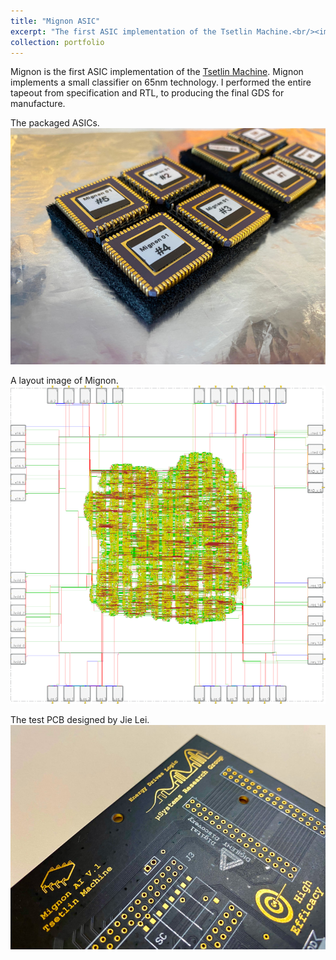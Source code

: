 ```yaml
---
title: "Mignon ASIC"
excerpt: "The first ASIC implementation of the Tsetlin Machine.<br/><img src='/images/projects/mignon/ics.jpg'>"
collection: portfolio
---
```


Mignon is the first ASIC implementation of the [Tsetlin Machine](https://github.com/cair/TsetlinMachine).
Mignon implements a small classifier on 65nm technology.
I performed the entire tapeout from specification and RTL, to producing the
final GDS for manufacture.

The packaged ASICs.
![Main Image](/images/projects/mignon/ics.jpg)

A layout image of Mignon.
![Layout Image](/images/projects/mignon/layout.png)

The test PCB designed by Jie Lei.
![Test PCB](/images/projects/mignon/pcb.jpg)
